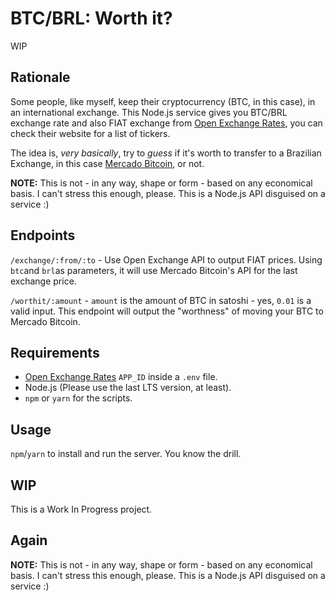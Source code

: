 # BTC/BRL: Worth it?

WIP

## Rationale

Some people, like myself, keep their cryptocurrency (BTC, in this case), in an international exchange.
This Node.js service gives you BTC/BRL exchange rate and also FIAT exchange from [Open Exchange Rates](https://openexchangerates.org), you can check their website for a list of tickers.

The idea is, *very basically*, try to *guess* if it's worth to transfer to a Brazilian Exchange, in this case [Mercado Bitcoin](mercadobitcoin.com.br), or not.

**NOTE:** This is not - in any way, shape or form - based on any economical basis. I can't stress this enough, please. This is a Node.js API disguised on a service :)

## Endpoints

`/exchange/:from/:to` - Use Open Exchange API to output FIAT prices. Using `btc`and `brl`as parameters, it will use Mercado Bitcoin's API for the last exchange price.

`/worthit/:amount` - `amount` is the amount of BTC in satoshi - yes, `0.01` is a valid input. This endpoint will output the "worthness" of moving your BTC to Mercado Bitcoin.

## Requirements

  + [Open Exchange Rates](https://openexchangerates.org) `APP_ID` inside a `.env` file.
  + Node.js (Please use the last LTS version, at least).
  + `npm` or `yarn` for the scripts.

## Usage

`npm`/`yarn` to install and run the server. You know the drill.

## WIP

This is a Work In Progress project.

## Again

**NOTE:** This is not - in any way, shape or form - based on any economical basis. I can't stress this enough, please. This is a Node.js API disguised on a service :)
